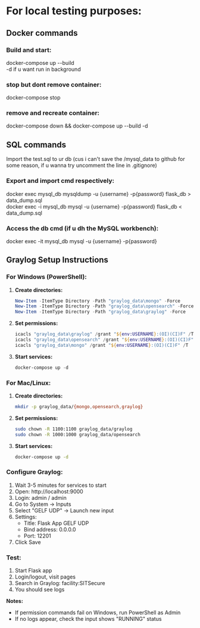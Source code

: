 # For local testing purposes:
## Docker commands
### Build and start:
docker-compose up --build  
-d if u want run in background
### stop but dont remove container:
docker-compose stop
### remove and recreate container:
docker-compose down && docker-compose up --build -d

## SQL commands
Import the test.sql to ur db (cus i can't save the /mysql_data to github for some reason, if u wanna try uncomment the line in .gitignore)
### Export and import cmd respectively:
docker exec mysql_db mysqldump -u {username} -p{password} flask_db > data_dump.sql  
docker exec -i mysql_db mysql -u {username} -p{password} flask_db < data_dump.sql
### Access the db cmd (if u dh the MySQL workbench):
docker exec -it mysql_db mysql -u {username} -p{password}

## Graylog Setup Instructions

### For Windows (PowerShell):
1. **Create directories:**
   ```powershell
   New-Item -ItemType Directory -Path "graylog_data\mongo" -Force
   New-Item -ItemType Directory -Path "graylog_data\opensearch" -Force
   New-Item -ItemType Directory -Path "graylog_data\graylog" -Force
   ```

2. **Set permissions:**
   ```powershell
   icacls "graylog_data\graylog" /grant "${env:USERNAME}:(OI)(CI)F" /T
   icacls "graylog_data\opensearch" /grant "${env:USERNAME}:(OI)(CI)F" /T
   icacls "graylog_data\mongo" /grant "${env:USERNAME}:(OI)(CI)F" /T
   ```

3. **Start services:**
   ```powershell
   docker-compose up -d
   ```

### For Mac/Linux:
1. **Create directories:**
   ```bash
   mkdir -p graylog_data/{mongo,opensearch,graylog}
   ```

2. **Set permissions:**
   ```bash
   sudo chown -R 1100:1100 graylog_data/graylog
   sudo chown -R 1000:1000 graylog_data/opensearch
   ```

3. **Start services:**
   ```bash
   docker-compose up -d
   ```

### Configure Graylog:
1. Wait 3-5 minutes for services to start
2. Open: http://localhost:9000
3. Login: admin / admin
4. Go to System → Inputs
5. Select "GELF UDP" → Launch new input
6. Settings:
   - Title: Flask App GELF UDP
   - Bind address: 0.0.0.0
   - Port: 12201
7. Click Save

### Test:
1. Start Flask app
2. Login/logout, visit pages
3. Search in Graylog: facility:SITSecure
4. You should see logs

**Notes:**
- If permission commands fail on Windows, run PowerShell as Admin
- If no logs appear, check the input shows "RUNNING" status
